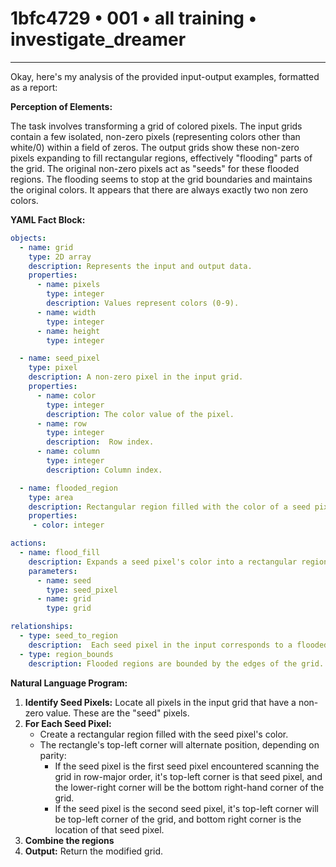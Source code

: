 # 1bfc4729 • 001 • all training • investigate_dreamer

---
Okay, here's my analysis of the provided input-output examples, formatted as a report:

**Perception of Elements:**

The task involves transforming a grid of colored pixels. The input grids contain a few isolated, non-zero pixels (representing colors other than white/0) within a field of zeros. The output grids show these non-zero pixels expanding to fill rectangular regions, effectively "flooding" parts of the grid. The original non-zero pixels act as "seeds" for these flooded regions. The flooding seems to stop at the grid boundaries and maintains the original colors. It appears that there are always exactly two non zero colors.

**YAML Fact Block:**



```yaml
objects:
  - name: grid
    type: 2D array
    description: Represents the input and output data.
    properties:
      - name: pixels
        type: integer
        description: Values represent colors (0-9).
      - name: width
        type: integer
      - name: height
        type: integer

  - name: seed_pixel
    type: pixel
    description: A non-zero pixel in the input grid.
    properties:
      - name: color
        type: integer
        description: The color value of the pixel.
      - name: row
        type: integer
        description:  Row index.
      - name: column
        type: integer
        description: Column index.

  - name: flooded_region
    type: area
    description: Rectangular region filled with the color of a seed pixel.
    properties:
     - color: integer

actions:
  - name: flood_fill
    description: Expands a seed pixel's color into a rectangular region.
    parameters:
      - name: seed
        type: seed_pixel
      - name: grid
        type: grid

relationships:
  - type: seed_to_region
    description:  Each seed pixel in the input corresponds to a flooded region in the output.
  - type: region_bounds
    description: Flooded regions are bounded by the edges of the grid.
```



**Natural Language Program:**

1.  **Identify Seed Pixels:** Locate all pixels in the input grid that have a non-zero value. These are the "seed" pixels.
2.  **For Each Seed Pixel:**
    *   Create a rectangular region filled with the seed pixel's color.
    *   The rectangle's top-left corner will alternate position, depending on parity:
        *   If the seed pixel is the first seed pixel encountered scanning the grid in row-major order, it's top-left corner is that seed pixel, and the lower-right corner will be the bottom right-hand corner of the grid.
        *   If the seed pixel is the second seed pixel, it's top-left corner will be top-left corner of the grid, and bottom right corner is the location of that seed pixel.
3. **Combine the regions**
4.  **Output:** Return the modified grid.


